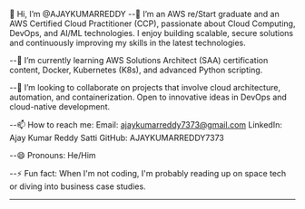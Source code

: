 👋 Hi, I’m @AJAYKUMARREDDY
--👀 I’m an AWS re/Start graduate and an AWS Certified Cloud Practitioner (CCP), passionate about Cloud Computing, DevOps, and AI/ML technologies. I enjoy building scalable, secure solutions and continuously improving my skills in the latest technologies.


--🌱 I’m currently learning AWS Solutions Architect (SAA) certification content, Docker, Kubernetes (K8s), and advanced Python scripting.


--💞️ I’m looking to collaborate on projects that involve cloud architecture, automation, and containerization. Open to innovative ideas in DevOps and cloud-native development.


--📫 How to reach me:
    Email: ajaykumarreddy7373@gmail.com
    LinkedIn: Ajay Kumar Reddy Satti
    GitHub: AJAYKUMARREDDY7373


--😄 Pronouns: He/Him


--⚡ Fun fact: When I'm not coding, I'm probably reading up on space tech or diving into business case studies.

---

<!---
AJAYKUMARREDDY7373/AJAYKUMARREDDY7373 is a ✨ special ✨ repository because its `README.md` (this file) appears on your GitHub profile.
You can click the Preview link to take a look at your changes.
--->

